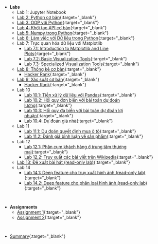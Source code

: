

- **Labs**
    - Lab 1: Jupyter Notebook
    - [Lab 2: Python cơ bản](lab2.html){:target="_blank"}
    - [Lab 3: OOP với Python](lab3.html){:target="_blank"}
    - [Lab 4: Khởi tạo API cơ bản](lab4.html){:target="_blank"}
    - [Lab 5: Numpy trong Python](lab5.html){:target="_blank"}
    - [Lab 6: Làm việc với Dữ liệu trong Python](lab6.html){:target="_blank"}
    - Lab 7: Trực quan hóa dữ liệu với Matplotlib
      - [Lab 7.1: Introduction to Matplotlib and Line Plots](lab7-1.html){:target="_blank"}
      - [Lab 7.2: Basic Visualization Tools](lab7-2.html){:target="_blank"}
      - [Lab 7.3: Specialized Visualization Tools](lab7-3.html){:target="_blank"}
    - [Lab 8: Thống kê cơ bản](lab8.html){:target="_blank"}
      - [Hacker Rank](https://www.hackerrank.com/domains/tutorials/10-days-of-statistics?filters%5Bsubdomains%5D%5B%5D=10-days-of-statistics){:target="_blank"}
    - [Lab 9: Xác suất cơ bản](lab9.html){:target="_blank"}
      - [Hacker Rank](https://www.hackerrank.com/domains/tutorials/10-days-of-statistics?filters%5Bsubdomains%5D%5B%5D=10-days-of-statistics){:target="_blank"}
    - Lab 10
      - [Lab 10.1: Tiền xử lý dữ liệu với Pandas](lab10/10-1-data-preprocessing-tools.html){:target="_blank"}
      - [Lab 10.2: Hồi quy đơn biến với bài toán dự đoán lương](lab10/10-2-simple-linear-regression.html){:target="_blank"}
      - [Lab 10.3: Hồi quy đa biến với bài toán dự đoán lợi nhuận](lab10/10-3-multiple-linear-regression.html){:target="_blank"}
      - [Lab 10.4: Dự đoán giá nhà](lab10/10-4-predicting-house-price.html){:target="_blank"}
    - Lab 11
      - [Lab 11.1: Dự đoán quyết định mua ô tô](lab11/11-1-logistic-regression.html){:target="_blank"}
      - [Lab 11.2: Đánh giá bình luận về sản phẩm](lab11/11-2-analyzing-product-sentiment.html){:target="_blank"}
    - Lab 12
      - [Lab 12.1: Phân cụm khách hàng ở trung tâm thương mại](lab12/12-1-kmean-clustering.html){:target="_blank"}
      - [Lab 12.2: Truy xuất các bài viết trên Wikipedia](lab12/12-2-document-retrieval.html){:target="_blank"}
    - [Lab 13: Đề xuất bài hát (read-only lab)](lab13/Song_recommender.html){:target="_blank"}
    - Lab 14
      - [Lab 14.1: Deep feature cho truy xuất hình ảnh (read-only lab)](lab14/Lab_14_1_Deep_Features_for_Image_Retrieval.html){:target="_blank"}
      - [Lab 14.2: Deep feature cho phân loại hình ảnh (read-only lab)](lab14/Lab_14_2_Deep_Features_for_Image_Classification.html){:target="_blank"}

<br>

- **Assignments**
    - [Assignment 1](assignment-1/assignment-1.html){:target="_blank"}
    - [Assignment 2](assignment-2/assignment-2.html){:target="_blank"}

<br>

- [Summary](c1-ontapcuoimon.html){:target="_blank"}